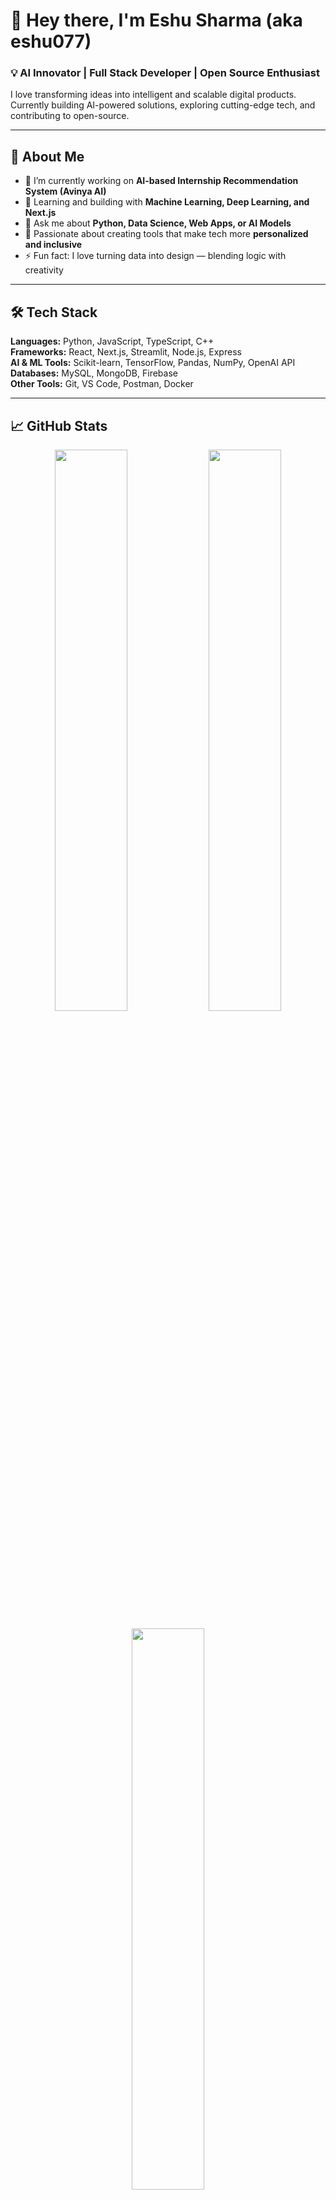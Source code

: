 # 👋 Hey there, I'm Eshu Sharma (aka eshu077)

### 💡 AI Innovator | Full Stack Developer | Open Source Enthusiast  
I love transforming ideas into intelligent and scalable digital products.  
Currently building AI-powered solutions, exploring cutting-edge tech, and contributing to open-source.

---

## 🚀 About Me  
- 🔭 I’m currently working on **AI-based Internship Recommendation System (Avinya AI)**  
- 🌱 Learning and building with **Machine Learning, Deep Learning, and Next.js**  
- 💬 Ask me about **Python, Data Science, Web Apps, or AI Models**  
- 🧠 Passionate about creating tools that make tech more **personalized and inclusive**  
- ⚡ Fun fact: I love turning data into design — blending logic with creativity  

---

## 🛠️ Tech Stack  
**Languages:** Python, JavaScript, TypeScript, C++  
**Frameworks:** React, Next.js, Streamlit, Node.js, Express  
**AI & ML Tools:** Scikit-learn, TensorFlow, Pandas, NumPy, OpenAI API  
**Databases:** MySQL, MongoDB, Firebase  
**Other Tools:** Git, VS Code, Postman, Docker  

---

## 📈 GitHub Stats

<p align="center">
  <img width="48%" src="https://github-readme-stats.vercel.app/api?username=eshu077&show_icons=true&theme=radical" />
  <img width="48%" src="https://github-readme-streak-stats.herokuapp.com/?user=eshu077&theme=radical" />
</p>

<p align="center">
  <img width="48%" src="https://github-readme-stats.vercel.app/api/top-langs/?username=eshu077&layout=compact&theme=radical" />
</p>

---

## 🏆 GitHub Trophies  
<p align="center">
  <img src="https://github-profile-trophy.vercel.app/?username=eshu077&theme=darkhub&margin-w=10&margin-h=10" />
</p>

---

## 🌟 Featured Projects

| Project | Description | Tech Stack |
|----------|--------------|-------------|
| [**Avinya AI**](https://github.com/eshu077/Avinya-AI) | AI-powered internship recommendation system solving government inefficiency issues | Python, Streamlit, ML |
| [**Netflix Movie Recommender**](https://github.com/eshu077/Netflix-Movie-Recommendation) | Recommends movies based on user interests using NLP and cosine similarity | Python, Scikit-learn |
| [**Advanced House Price Prediction**](https://github.com/eshu077/Advance-House-Price-Prediction-Project) | Predicts house prices using linear regression and data analysis | Python, Pandas, ML |
| [**Water Quality Classifier**](https://github.com/eshu077/Water-Quality-Test-Project) | Classifies water safety using classification algorithms | Python, Scikit-learn |

---

## 🌐 Connect With Me  
<p align="center">
  <a href="https://linkedin.com/in/eshu077"><img src="https://img.shields.io/badge/LinkedIn-0077B5?style=for-the-badge&logo=linkedin&logoColor=white"/></a>
  <a href="https://github.com/eshu077"><img src="https://img.shields.io/badge/GitHub-000000?style=for-the-badge&logo=github&logoColor=white"/></a>
  <a href="mailto:eshusharma.dev@gmail.com"><img src="https://img.shields.io/badge/Email-D14836?style=for-the-badge&logo=gmail&logoColor=white"/></a>
</p>

---

## 💫 Quote of the Day  
> “The future belongs to those who learn more skills and combine them in creative ways.” – Robert Greene

---

⭐️ From [**eshu077**](https://github.com/eshu077)
